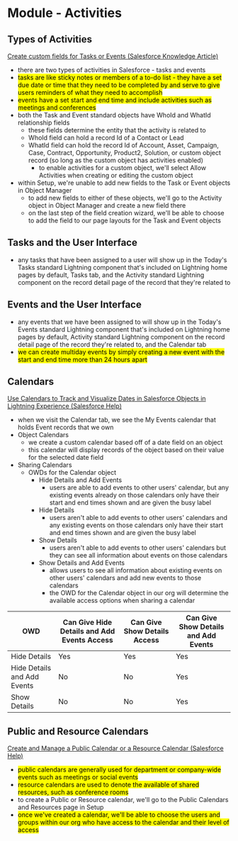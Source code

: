 # Module - Activities

## Types of Activities

[Create custom fields for Tasks or Events (Salesforce Knowledge Article)](https://help.salesforce.com/articleView?id=000335522&language=en_US&type=1&mode=1)

- there are two types of activities in Salesforce - tasks and events
- <mark>tasks are like sticky notes or members of a to-do list - they have a set due date or time that they need to be completed by and serve to give users reminders of what they need to accomplish</mark>
- <mark>events have a set start and end time and include activities such as meetings and conferences</mark>
- both the Task and Event standard objects have WhoId and WhatId relationship fields
    - these fields determine the entity that the activity is related to
    - WhoId field can hold a record Id of a Contact or Lead
    - WhatId field can hold the record Id of Account, Asset, Campaign, Case, Contract, Opportunity, Product2, Solution, or custom object record (so long as the custom object has activities enabled)
        - to enable activities for a custom object, we'll select Allow Activities when creating or editing the custom object
- within Setup, we're unable to add new fields to the Task or Event objects in Object Manager
    - to add new fields to either of these objects, we'll go to the Activity object in Object Manager and create a new field there
    - on the last step of the field creation wizard, we'll be able to choose to add the field to our page layouts for the Task and Event objects

## Tasks and the User Interface

- any tasks that have been assigned to a user will show up in the Today's Tasks standard Lightning component that's included on Lightning home pages by default, Tasks tab, and the Activity standard Lightning component on the record detail page of the record that they're related to
 

## Events and the User Interface

- any events that we have been assigned to will show up in the Today's Events standard Lightning component that's included on Lightning home pages by default, Activity standard Lightning component on the record detail page of the record they're related to, and the Calendar tab
- <mark>we can create multiday events by simply creating a new event with the start and end time more than 24 hours apart</mark>
 

## Calendars

[Use Calendars to Track and Visualize Dates in Salesforce Objects in Lightning Experience (Salesforce Help)](https://help.salesforce.com/articleView?id=calendar_create_examples.htm&type=5)

- when we visit the Calendar tab, we see the My Events calendar that holds Event records that we own
- Object Calendars
    - we create a custom calendar based off of a date field on an object
    - this calendar will display records of the object based on their value for the selected date field
- Sharing Calendars
    - OWDs for the Calendar object
        - Hide Details and Add Events
            - users are able to add events to other users' calendar, but any existing events already on those calendars only have their start and end times shown and are given the busy label
        - Hide Details
            - users aren't able to add events to other users' calendars and any existing events on those calendars only have their start and end times shown and are given the busy label
        - Show Details
            - users aren't able to add events to other users' calendars but they can see all information about events on those calendars
        - Show Details and Add Events
            - allows users to see all information about existing events on other users' calendars and add new events to those calendars
            - the OWD for the Calendar object in our org will determine the available access options when sharing a calendar
 

| OWD | Can Give Hide Details and Add Events Access | Can Give Show Details Access | Can Give Show Details and Add Events |
| ------------ | --- | --- | --- |
| Hide Details | Yes | Yes | Yes |
| Hide Details and Add Events | No | No | Yes |
| Show Details | No | No | Yes |
 

## Public and Resource Calendars

[Create and Manage a Public Calendar or a Resource Calendar (Salesforce Help)](https://help.salesforce.com/articleView?id=customize_groupcal.htm&type=5)

- <mark>public calendars are generally used for department or company-wide events such as meetings or social events</mark>
- <mark>resource calendars are used to denote the available of shared resources, such as conference rooms</mark>
- to create a Public or Resource calendar, we'll go to the Public Calendars and Resources page in Setup
- <mark>once we've created a calendar, we'll be able to choose the users and groups within our org who have access to the calendar and their level of access</mark>
